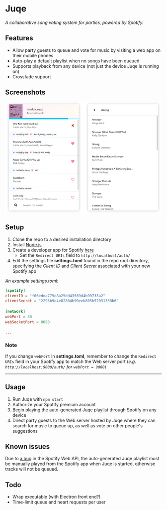 # Juqe
*A collaborative song voting system for parties, powered by Spotify.*

## Features

- Allow party guests to queue and vote for music by visiting a web app on their mobile phones
- Auto-play a default playlist when no songs have been queued
- Supports playback from any device (not just the device Juqe is running on)
- Crossfade support

## Screenshots
![Screenshots](./screenshots/shot1.png)

## Setup
1. Clone the repo to a desired installation directory
1. Install [Node.js](https://nodejs.org/)
1. Create a developer app for Spotify [here](https://developer.spotify.com/dashboard/applications)
    - Set the `Redirect URIs` field to `http://localhost/auth/`
1. Edit the settings file **settings.toml** found in the repo root directory, specifying the *Client ID* and *Client Secret* associated with your new Spotify app

*An example settings.toml:*
```toml
[spotify]
clientID = "f06edea779e8a25dd43569d4b99733a2"
clientSecret = "2293b9e4e82804b90eeb805b52031338b6"

[network]
webPort = 80
webSocketPort = 8080

...
```
### Note
If you change `webPort` in **settings.toml**, remember to change the `Redirect URIs` field in your Spotify app to match the Web server port (*e.g. `http://localhost:9000/auth/` for `webPort = 9000`*)

---

## Usage
1. Run Juqe with `npm start`
1. Authorize your Spotify premium account
1. Begin playing the auto-generated Juqe playlist through Spotify on any device
1. Direct party guests to the Web server hosted by Juqe where they can search for music to queue up, as well as vote on other people's suggestions

## Known issues
Due to [a bug](https://github.com/spotify/web-api/issues/537) in the Spotify
Web API, the auto-generated Juqe playlist must be manually played from the
Spotify app when Juqe is started, otherwise tracks will not be queued.

## Todo
- Wrap executable (with Electron front end?)
- Time-limit queue and heart requests per user